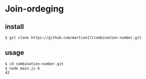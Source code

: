 # Join-ordeging

## install
```bash
$ git clone https://github.com/martian17/combination-number.git
```

## usage
```bash
$ cd combination-number.git
$ node main.js 6
42
```
